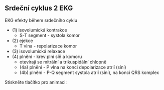 <div class="w3-row">
<div class="w3-col s12 l4">

## Srdeční cyklus 2 EKG

EKG efekty během srdečního cyklu


- (1) isovolumická kontrakce 
    - S-T segment - systola komor
- (2) ejekce
    - T vlna - repolarizace komor
- (3) isovolumická relaxace 
- (4) plnění - krev plní síň a komoru
    - otevírají se mitrální a trikuspidální chlopně
    - (4a) plnění - P vlna na konci depolarizace atrií (síní)
    - (4b) plnění - P-Q segment systola atrií (síní), na konci QRS komplex

</div>
<div class="w3-col s12 l8">
Stiskněte tlačítko pro animaci:

<bdl-animate-control 
  id="id4" 
  speedfactor="20" 
  segments="3;5;14;17;29" 
  segmentlabels="4b P-Q segment systola atrií (síní), na konci QRS komplex;1 isovolumická kontrakce, S-T segment, systola komor;2 ejekce, T vlna, repolarizace komor;3 isovolumická relaxace;4a plnění, P vlna, na konci depolarizace atrií (síní)">
  </bdl-animate-control>

<bdl-animate-gif fromid="id4" src="hemodynamics/heart.gif" width=600></bdl-animate-gif>

<bdl-ecg 
  id="id11" 
  fromid="id4"
  labels="ECG I (mV)"
  width="300"
  height="30"
  responsive="true"></bdl-ecg>
  
</div>
</div>

<bdl-quiz question="QRS komplex předchází a způsobí:"
  answers="systolu síní|
           systolu komor|
           diastolu komor"
  correctoptions="false|true|false"           
  explanations="systole síní předchází P vlna|
  QRS komplex předchází systole komor|
  T vlna souvisí s repolarizací a relaxací komor">
</bdl-quiz> 
